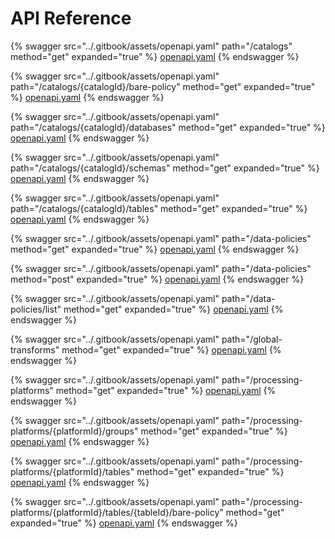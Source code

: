 # API Reference

{% swagger src="../.gitbook/assets/openapi.yaml" path="/catalogs" method="get" expanded="true" %}
[openapi.yaml](../.gitbook/assets/openapi.yaml)
{% endswagger %}

{% swagger src="../.gitbook/assets/openapi.yaml" path="/catalogs/{catalogId}/bare-policy" method="get" expanded="true" %}
[openapi.yaml](../.gitbook/assets/openapi.yaml)
{% endswagger %}

{% swagger src="../.gitbook/assets/openapi.yaml" path="/catalogs/{catalogId}/databases" method="get" expanded="true" %}
[openapi.yaml](../.gitbook/assets/openapi.yaml)
{% endswagger %}

{% swagger src="../.gitbook/assets/openapi.yaml" path="/catalogs/{catalogId}/schemas" method="get" expanded="true" %}
[openapi.yaml](../.gitbook/assets/openapi.yaml)
{% endswagger %}

{% swagger src="../.gitbook/assets/openapi.yaml" path="/catalogs/{catalogId}/tables" method="get" expanded="true" %}
[openapi.yaml](../.gitbook/assets/openapi.yaml)
{% endswagger %}

{% swagger src="../.gitbook/assets/openapi.yaml" path="/data-policies" method="get" expanded="true" %}
[openapi.yaml](../.gitbook/assets/openapi.yaml)
{% endswagger %}

{% swagger src="../.gitbook/assets/openapi.yaml" path="/data-policies" method="post" expanded="true" %}
[openapi.yaml](../.gitbook/assets/openapi.yaml)
{% endswagger %}

{% swagger src="../.gitbook/assets/openapi.yaml" path="/data-policies/list" method="get" expanded="true" %}
[openapi.yaml](../.gitbook/assets/openapi.yaml)
{% endswagger %}

{% swagger src="../.gitbook/assets/openapi.yaml" path="/global-transforms" method="get" expanded="true" %}
[openapi.yaml](../.gitbook/assets/openapi.yaml)
{% endswagger %}

{% swagger src="../.gitbook/assets/openapi.yaml" path="/processing-platforms" method="get" expanded="true" %}
[openapi.yaml](../.gitbook/assets/openapi.yaml)
{% endswagger %}

{% swagger src="../.gitbook/assets/openapi.yaml" path="/processing-platforms/{platformId}/groups" method="get" expanded="true" %}
[openapi.yaml](../.gitbook/assets/openapi.yaml)
{% endswagger %}

{% swagger src="../.gitbook/assets/openapi.yaml" path="/processing-platforms/{platformId}/tables" method="get" expanded="true" %}
[openapi.yaml](../.gitbook/assets/openapi.yaml)
{% endswagger %}

{% swagger src="../.gitbook/assets/openapi.yaml" path="/processing-platforms/{platformId}/tables/{tableId}/bare-policy" method="get" expanded="true" %}
[openapi.yaml](../.gitbook/assets/openapi.yaml)
{% endswagger %}